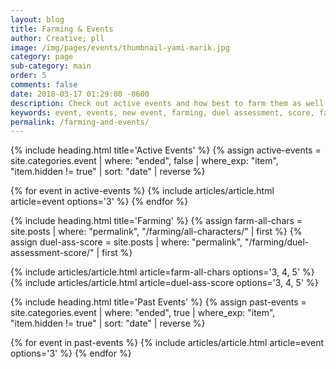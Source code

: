 ```yaml
---
layout: blog
title: Farming & Events
author: Creative; pll
image: /img/pages/events/thumbnail-yami-marik.jpg
category: page
sub-category: main
order: 5
comments: false
date: 2018-03-17 01:29:00 -0600
description: Check out active events and how best to farm them as well as events that have happened in the past!
keywords: event, events, new event, farming, duel assessment, score, farm decks
permalink: /farming-and-events/
---
```




{% include heading.html title='Active Events' %}
{% assign active-events = site.categories.event | where: "ended", false | where_exp: "item", "item.hidden != true" | sort: "date" | reverse %}

<div class="row card-collection">
  {% for event in active-events %}
    {% include articles/article.html article=event options='3' %}
  {% endfor %}
</div>



{% include heading.html title='Farming' %}
{% assign farm-all-chars = site.posts | where: "permalink", "/farming/all-characters/" | first %}
{% assign duel-ass-score = site.posts | where: "permalink", "/farming/duel-assessment-score/" | first %}

<div class="row card-collection">
  {% include articles/article.html article=farm-all-chars options='3, 4, 5' %}
  {% include articles/article.html article=duel-ass-score options='3, 4, 5' %}
</div>



{% include heading.html title='Past Events' %}
{% assign past-events = site.categories.event | where: "ended", true | where_exp: "item", "item.hidden != true" | sort: "date" | reverse %}

<div class="row card-collection">
  {% for event in past-events %}
    {% include articles/article.html article=event options='3' %}
  {% endfor %}
</div>
